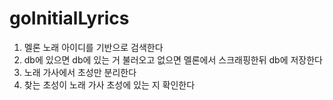 # goInitialLyrics

1) 멜론 노래 아이디를 기반으로 검색한다
2) db에 있으면 db에 있는 거 불러오고 없으면 멜론에서 스크래핑한뒤 db에 저장한다
3) 노래 가사에서 초성만 분리한다
4) 찾는 초성이 노래 가사 초성에 있는 지 확인한다
